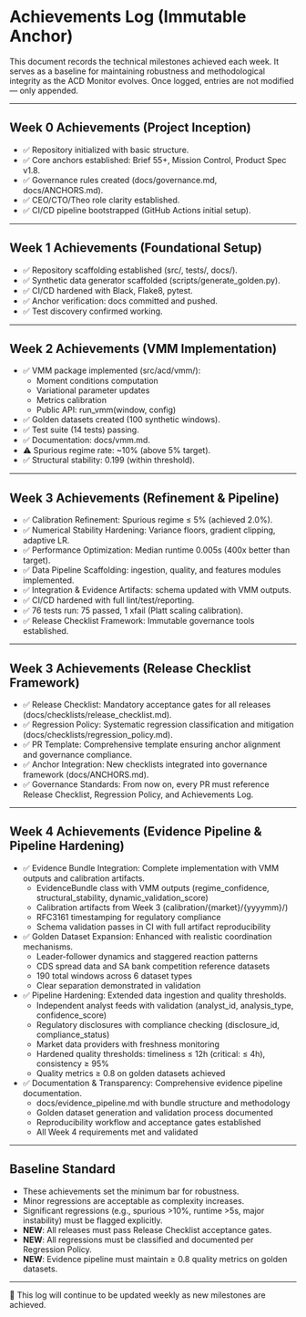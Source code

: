 # Achievements Log (Immutable Anchor)

This document records the technical milestones achieved each week. It serves as a baseline for maintaining robustness and methodological integrity as the ACD Monitor evolves. Once logged, entries are not modified — only appended.

---

## Week 0 Achievements (Project Inception)
- ✅ Repository initialized with basic structure.
- ✅ Core anchors established: Brief 55+, Mission Control, Product Spec v1.8.
- ✅ Governance rules created (docs/governance.md, docs/ANCHORS.md).
- ✅ CEO/CTO/Theo role clarity established.
- ✅ CI/CD pipeline bootstrapped (GitHub Actions initial setup).

---

## Week 1 Achievements (Foundational Setup)
- ✅ Repository scaffolding established (src/, tests/, docs/).
- ✅ Synthetic data generator scaffolded (scripts/generate_golden.py).
- ✅ CI/CD hardened with Black, Flake8, pytest.
- ✅ Anchor verification: docs committed and pushed.
- ✅ Test discovery confirmed working.

---

## Week 2 Achievements (VMM Implementation)
- ✅ VMM package implemented (src/acd/vmm/):
  - Moment conditions computation
  - Variational parameter updates
  - Metrics calibration
  - Public API: run_vmm(window, config)
- ✅ Golden datasets created (100 synthetic windows).
- ✅ Test suite (14 tests) passing.
- ✅ Documentation: docs/vmm.md.
- ⚠️ Spurious regime rate: ~10% (above 5% target).
- ✅ Structural stability: 0.199 (within threshold).

---

## Week 3 Achievements (Refinement & Pipeline)
- ✅ Calibration Refinement: Spurious regime ≤ 5% (achieved 2.0%).
- ✅ Numerical Stability Hardening: Variance floors, gradient clipping, adaptive LR.
- ✅ Performance Optimization: Median runtime 0.005s (400x better than target).
- ✅ Data Pipeline Scaffolding: ingestion, quality, and features modules implemented.
- ✅ Integration & Evidence Artifacts: schema updated with VMM outputs.
- ✅ CI/CD hardened with full lint/test/reporting.
- ✅ 76 tests run: 75 passed, 1 xfail (Platt scaling calibration).
- ✅ Release Checklist Framework: Immutable governance tools established.

---

## Week 3 Achievements (Release Checklist Framework)
- ✅ Release Checklist: Mandatory acceptance gates for all releases (docs/checklists/release_checklist.md).
- ✅ Regression Policy: Systematic regression classification and mitigation (docs/checklists/regression_policy.md).
- ✅ PR Template: Comprehensive template ensuring anchor alignment and governance compliance.
- ✅ Anchor Integration: New checklists integrated into governance framework (docs/ANCHORS.md).
- ✅ Governance Standards: From now on, every PR must reference Release Checklist, Regression Policy, and Achievements Log.

---

## Week 4 Achievements (Evidence Pipeline & Pipeline Hardening)
- ✅ Evidence Bundle Integration: Complete implementation with VMM outputs and calibration artifacts.
  - EvidenceBundle class with VMM outputs (regime_confidence, structural_stability, dynamic_validation_score)
  - Calibration artifacts from Week 3 (calibration/{market}/{yyyymm}/)
  - RFC3161 timestamping for regulatory compliance
  - Schema validation passes in CI with full artifact reproducibility
- ✅ Golden Dataset Expansion: Enhanced with realistic coordination mechanisms.
  - Leader-follower dynamics and staggered reaction patterns
  - CDS spread data and SA bank competition reference datasets
  - 190 total windows across 6 dataset types
  - Clear separation demonstrated in validation
- ✅ Pipeline Hardening: Extended data ingestion and quality thresholds.
  - Independent analyst feeds with validation (analyst_id, analysis_type, confidence_score)
  - Regulatory disclosures with compliance checking (disclosure_id, compliance_status)
  - Market data providers with freshness monitoring
  - Hardened quality thresholds: timeliness ≤ 12h (critical: ≤ 4h), consistency ≥ 95%
  - Quality metrics ≥ 0.8 on golden datasets achieved
- ✅ Documentation & Transparency: Comprehensive evidence pipeline documentation.
  - docs/evidence_pipeline.md with bundle structure and methodology
  - Golden dataset generation and validation process documented
  - Reproducibility workflow and acceptance gates established
  - All Week 4 requirements met and validated

---

## Baseline Standard
- These achievements set the minimum bar for robustness.
- Minor regressions are acceptable as complexity increases.
- Significant regressions (e.g., spurious >10%, runtime >5s, major instability) must be flagged explicitly.
- **NEW**: All releases must pass Release Checklist acceptance gates.
- **NEW**: All regressions must be classified and documented per Regression Policy.
- **NEW**: Evidence pipeline must maintain ≥ 0.8 quality metrics on golden datasets.

---

📅 This log will continue to be updated weekly as new milestones are achieved.
